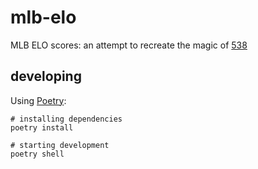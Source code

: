 # mlb-elo
MLB ELO scores: an attempt to recreate the magic of [538](https://projects.fivethirtyeight.com/complete-history-of-mlb/)

## developing

Using [Poetry](https://python-poetry.org/):

```
# installing dependencies
poetry install

# starting development
poetry shell
```
